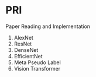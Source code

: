 # PRI
Paper Reading and Implementation

1. AlexNet
2. ResNet
3. DenseNet
4. EfficientNet
5. Meta Pseudo Label
6. Vision Transformer